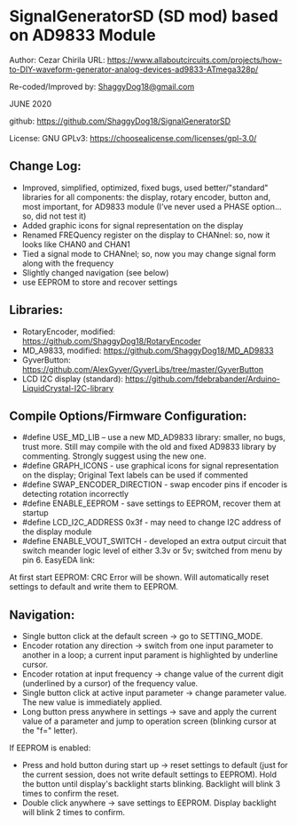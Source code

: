 # SignalGeneratorSD (SD mod) based on AD9833 Module

Author: Cezar Chirila
URL: https://www.allaboutcircuits.com/projects/how-to-DIY-waveform-generator-analog-devices-ad9833-ATmega328p/

Re-coded/Improved by: ShaggyDog18@gmail.com

JUNE 2020

github: https://github.com/ShaggyDog18/SignalGeneratorSD

License: GNU GPLv3: https://choosealicense.com/licenses/gpl-3.0/

## Change Log:

- Improved, simplified, optimized, fixed bugs, used better/"standard" libraries for all components: the display, rotary encoder, button and, most important, for AD9833 module (I’ve never used a PHASE option... so, did not test it)
- Added graphic icons for signal representation on the display
- Renamed FREQuency register on the display to CHANnel: so, now it looks like CHAN0 and CHAN1
- Tied a signal mode to CHANnel; so, now you may change signal form along with the frequency
- Slightly changed navigation (see below)
- use EEPROM to store and recover settings

## Libraries:

- RotaryEncoder, modified: https://github.com/ShaggyDog18/RotaryEncoder
- MD_A9833, modified:  https://github.com/ShaggyDog18/MD_AD9833
- GyverButton: https://github.com/AlexGyver/GyverLibs/tree/master/GyverButton
- LCD I2C display (standard): https://github.com/fdebrabander/Arduino-LiquidCrystal-I2C-library

## Compile Options/Firmware Configuration:

- #define USE_MD_LIB – use a new MD_AD9833 library: smaller, no bugs, trust more.  Still may compile with the old and  fixed AD9833 library by commenting. Strongly suggest using the new one.
- #define GRAPH_ICONS - use graphical icons for signal representation on the display; Original Text labels can be used if commented
- #define SWAP_ENCODER_DIRECTION  - swap encoder pins if encoder is detecting rotation incorrectly
- #define ENABLE_EEPROM - save settings to EEPROM, recover them at startup  
- #define LCD_I2C_ADDRESS 0x3f - may need to change I2C address of the display module
- #define ENABLE_VOUT_SWITCH - developed an extra output circuit that switch meander logic level of either 3.3v or 5v; switched from menu by pin 6. EasyEDA link: 

At first start EEPROM: CRC Error will be shown. Will automatically reset settings to default and write them to EEPROM.

## Navigation:

- Single button click at the default screen -> go to SETTING_MODE.
- Encoder rotation any direction -> switch from one input parameter to another in a loop; a current input parament is highlighted by underline cursor.
- Encoder rotation at input frequency -> change value of the current digit (underlined by a cursor) of the frequency value.
- Single button click at active input parameter -> change parameter value. The new value is immediately applied.
- Long button press anywhere in settings -> save and apply the current value of a parameter and jump to operation screen (blinking cursor at the "f=" letter).

If EEPROM is enabled:

- Press and hold button during start up -> reset settings to default (just for the current session, does not write default settings to EEPROM).
Hold the button until display's backlight starts blinking. Backlight will blink 3 times to confirm the reset.   
- Double click anywhere -> save settings to EEPROM. Display backlight will blink 2 times to confirm.



